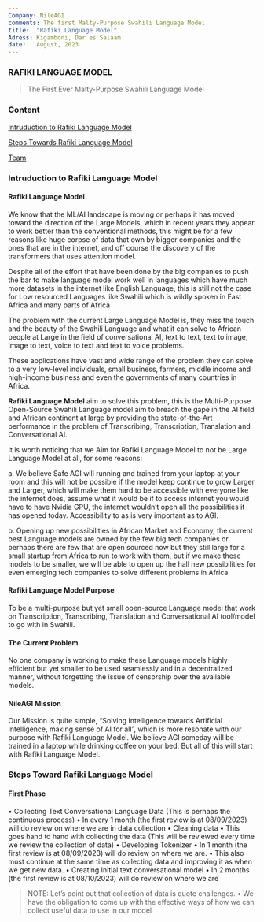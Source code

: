 ```yaml
---
Company: NileAGI
comments: The first Malty-Purpose Swahili Language Model
title:  "Rafiki Language Model"
Adress: Kigamboni, Dar es Salaam
date:   August, 2023
---
```


### RAFIKI LANGUAGE MODEL

> The First Ever Malty-Purpose Swahili Language Model


### Content
[Intruduction to Rafiki Language Model](###Intruduction-to-Rafiki-Language-Model)

[Steps Towards Rafiki Language Model](###Steps-Towards-Rafiki-Language-Model)

[Team](###Team)


### Intruduction to Rafiki Language Model

#### Rafiki Language Model
We know that the ML/AI landscape is moving or perhaps it has moved toward the direction of the Large Models, which in recent years they appear to work better than the conventional methods, this might be for a few reasons like huge corpse of data that own by bigger companies and the ones that are in the internet, and off course the discovery of the transformers that uses attention model.

Despite all of the effort that have been done by the big companies to push the bar to make language model work well in languages which have much more datasets in the internet like English Language, this is still not the case for Low resourced Languages like Swahili which is wildly spoken in East Africa and many parts of Africa

The problem with the current Large Language Model is, they miss the touch and the beauty of the Swahili Language and what it can solve to African people at Large in the field of conversational AI, text to text, text to image, image to text, voice to text and text to voice problems.

These applications have vast and wide range of the problem they can solve to a very low-level individuals, small business, farmers, middle income and high-income business and even the governments of many countries in Africa.

**Rafiki Language Model** aim to solve this problem, this is the Multi-Purpose Open-Source Swahili Language model aim to breach the gape in the AI field and African continent at large by providing the state-of-the-Art performance in the problem of Transcribing, Transcription, Translation and Conversational AI. 

It is worth noticing that we Aim for Rafiki Language Model to not be Large Language Model at all, for some reasons:

  a. We believe Safe AGI will running and trained from your laptop at your room and this will not be possible if the model keep continue to grow Larger and Larger, which will make them hard to be accessible with everyone like the internet does, assume what it would be if to access internet you would have to have Nvidia GPU, the internet wouldn’t open all the possibilities it has opened today. Accessibility to as is very important as to AGI.

  b. Opening up new possibilities in African Market and Economy, the current best Language models are owned by the few big tech companies or perhaps there are few that are open sourced now but they still large for a small startup from Africa to run to work with them, but if we make these models to be smaller, we will be able to open up the hall new possibilities for even emerging tech companies to solve different problems in Africa

#### Rafiki Language Model Purpose

To be a multi-purpose but yet small open-source Language model that work on Transcription, Transcribing, Translation and Conversational AI tool/model to go with in Swahili.

#### The Current Problem

No one company is working to make these Language models highly efficient but yet smaller to be used seamlessly and in a decentralized manner, without forgetting the issue of censorship over the available models. 

#### NileAGI Mission

Our Mission is quite simple, “Solving Intelligence towards Artificial Intelligence, making sense of AI for all”, which is more resonate with our purpose with Rafiki Language Model.
We believe AGI someday will be trained in a laptop while drinking coffee on your bed.
But all of this will start with Rafiki Language Model.

### Steps Toward Rafiki Language Model

#### First Phase

  •	Collecting Text Conversational Language Data (This is perhaps the continuous process)
    •	In every 1 month (the first review is at 08/09/2023) will do review on where we are in data collection
  •	Cleaning data
    •	This goes hand to hand with collecting the data (This will be reviewed every time we review the collection of data)
  •	Developing Tokenizer
    •	In 1 month (the first review is at 08/09/2023) will do review on where we are.
    •	This also must continue at the same time as collecting data and improving it as when we get new data.
  •	Creating Initial text conversational model
    •	In 2 months (the first review is at 08/10/2023) will do review on where we are
> NOTE: Let’s point out that collection of data is quote challenges.
        •	We have the obligation to come up with the effective ways of how we can collect useful data to use in our model
